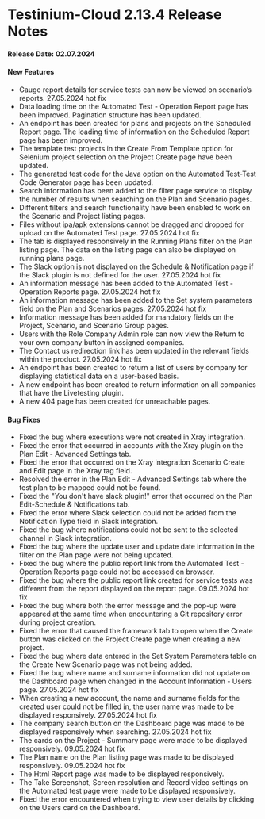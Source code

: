 # Testinium-Cloud 2.13.4 Release Notes

#### Release Date: 02.07.2024

#### New Features

* Gauge report details for service tests can now be viewed on scenario’s reports. 27.05.2024 hot fix
* Data loading time on the Automated Test - Operation Report page has been improved. Pagination structure has been updated.
* An endpoint has been created for plans and projects on the Scheduled Report page. The loading time of information on the Scheduled Report page has been improved.
* The template test projects in the Create From Template option for Selenium project selection on the Project Create page have been updated.
* The generated test code for the Java option on the Automated Test-Test Code Generator page has been updated.
* Search information has been added to the filter page service to display the number of results when searching on the Plan and Scenario pages.
* Different filters and search functionality have been enabled to work on the Scenario and Project listing pages.
* Files without ipa/apk extensions cannot be dragged and dropped for upload on the Automated Test page. 27.05.2024 hot fix
* The tab is displayed responsively in the Running Plans filter on the Plan listing page. The data on the listing page can also be displayed on running plans page.
* The Slack option is not displayed on the Schedule & Notification page if the Slack plugin is not defined for the user. 27.05.2024 hot fix
* An information message has been added to the Automated Test - Operation Reports page. 27.05.2024 hot fix
* An information message has been added to the Set system parameters field on the Plan and Scenarios pages. 27.05.2024 hot fix
* Information message has been added for mandatory fields on the Project, Scenario, and Scenario Group pages.
* Users with the Role Company Admin role can now view the Return to your own company button in assigned companies.
* The Contact us redirection link has been updated in the relevant fields within the product. 27.05.2024 hot fix
* An endpoint has been created to return a list of users by company for displaying statistical data on a user-based basis.
* A new endpoint has been created to return information on all companies that have the Livetesting plugin.
* A new 404 page has been created for unreachable pages.

#### Bug Fixes

* Fixed the bug where executions were not created in Xray integration.
* Fixed the error that occurred in accounts with the Xray plugin on the Plan Edit - Advanced Settings tab.
* Fixed the error that occurred on the Xray integration Scenario Create and Edit page in the Xray tag field.
* Resolved the error in the Plan Edit - Advanced Settings tab where the test plan to be mapped could not be found.
* Fixed the "You don't have slack plugin!" error that occurred on the Plan Edit-Schedule & Notifications tab.
* Fixed the error where Slack selection could not be added from the Notification Type field in Slack integration.
* Fixed the bug where notifications could not be sent to the selected channel in Slack integration.
* Fixed the bug where the update user and update date information in the filter on the Plan page were not being updated.
* Fixed the bug where the public report link from the Automated Test - Operation Reports page could not be accessed on browser.
* Fixed the bug where the public report link created for service tests was different from the report displayed on the report page. 09.05.2024 hot fix
* Fixed the bug where both the error message and the pop-up were appeared at the same time when encountering a Git repository error during project creation.
* Fixed the error that caused the framework tab to open when the Create button was clicked on the Project Create page when creating a new project.
* Fixed the bug where data entered in the Set System Parameters table on the Create New Scenario page was not being added.
* Fixed the bug where name and surname information did not update on the Dashboard page when changed in the Account Information - Users page. 27.05.2024 hot fix
* When creating a new account, the name and surname fields for the created user could not be filled in, the user name was made to be displayed responsively. 27.05.2024 hot fix
* The company search button on the Dashboard page was made to be displayed responsively when searching. 27.05.2024 hot fix
* The cards on the Project - Summary page were made to be displayed responsively. 09.05.2024 hot fix
* The Plan name on the Plan listing page was made to be displayed responsively. 09.05.2024 hot fix
* The Html Report page was made to be displayed responsively.
* The Take Screenshot, Screen resolution and Record video settings on the Automated test page were made to be displayed responsively.
* Fixed the error encountered when trying to view user details by clicking on the Users card on the Dashboard.

